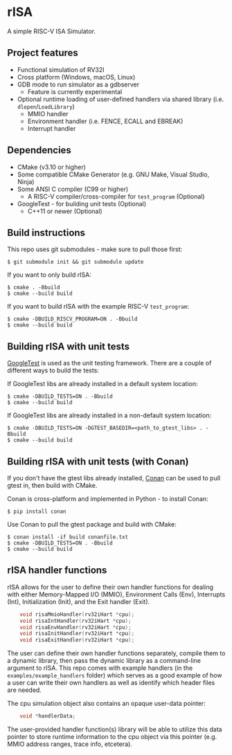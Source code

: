 # rISA
A simple RISC-V ISA Simulator.

## Project features
- Functional simulation of RV32I
- Cross platform (Windows, macOS, Linux)
- GDB mode to run simulator as a gdbserver
    - Feature is currently experimental
- Optional runtime loading of user-defined handlers via shared library (i.e. `dlopen`/`LoadLibrary`)
    - MMIO handler
    - Environment handler (i.e. FENCE, ECALL and EBREAK)
    - Interrupt handler

## Dependencies
- CMake (v3.10 or higher)
- Some compatible CMake Generator (e.g. GNU Make, Visual Studio, Ninja)
- Some ANSI C compiler (C99 or higher)
    - A RISC-V compiler/cross-compiler for `test_program` (Optional)
- GoogleTest - for building unit tests (Optional)
    - C++11 or newer (Optional)

## Build instructions
This repo uses git submodules - make sure to pull those first:

    $ git submodule init && git submodule update

If you want to only build rISA:

    $ cmake . -Bbuild
    $ cmake --build build

If you want to build rISA with the example RISC-V `test_program`:

    $ cmake -DBUILD_RISCV_PROGRAM=ON . -Bbuild
    $ cmake --build build
    
## Building rISA with unit tests
[GoogleTest](https://github.com/google/googletest) is used as the unit testing framework. There are
a couple of different ways to build the tests:

If GoogleTest libs are already installed in a default system location:

    $ cmake -DBUILD_TESTS=ON . -Bbuild
    $ cmake --build build

If GoogleTest libs are already installed in a non-default system location:

    $ cmake -DBUILD_TESTS=ON -DGTEST_BASEDIR=<path_to_gtest_libs> . -Bbuild
    $ cmake --build build

## Building rISA with unit tests (with Conan)
If you don't have the gtest libs already installed, [Conan](https://docs.conan.io/en/latest/installation.html) can be
used to pull gtest in, then build with CMake.

Conan is cross-platform and implemented in Python - to install Conan:

    $ pip install conan

Use Conan to pull the gtest package and build with CMake:

    $ conan install -if build conanfile.txt
    $ cmake -DBUILD_TESTS=ON . -Bbuild
    $ cmake --build build

## rISA handler functions
rISA allows for the user to define their own handler functions for dealing with either
Memory-Mapped I/O (MMIO), Environment Calls (Env), Interrupts (Int), Initialization
(Init), and the Exit handler (Exit).
```c
    void risaMmioHandler(rv32iHart *cpu);
    void risaIntHandler(rv32iHart *cpu);
    void risaEnvHandler(rv32iHart *cpu);
    void risaInitHandler(rv32iHart *cpu);
    void risaExitHandler(rv32iHart *cpu);
```
The user can define their own handler functions separately, compile them to a dynamic library, then pass the
dynamic library as a command-line argument to rISA. This repo comes with example handlers 
(in the `examples/example_handlers` folder) which serves as a good example of how a user can write their own 
handlers as well as identify which header files are needed.

The cpu simulation object also contains an opaque user-data pointer:
```c
    void *handlerData;
```

The user-provided handler function(s) library will be able to utilize this data pointer to store
runtime information to the cpu object via this pointer (e.g. MMIO address ranges, trace info, etcetera). 
